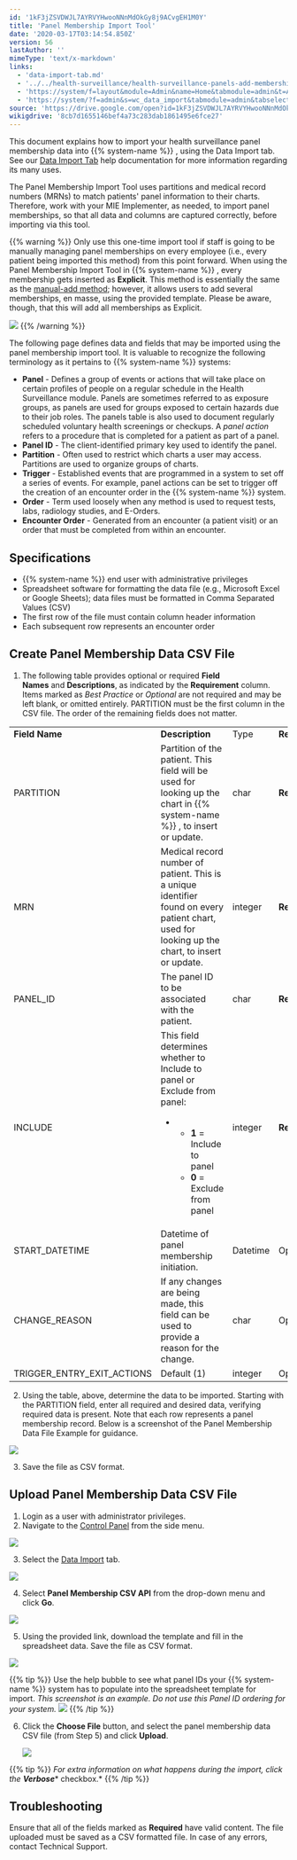 ```yaml
---
id: '1kF3jZSVDWJL7AYRVYHwooNNnMdOkGy8j9ACvgEH1M0Y'
title: 'Panel Membership Import Tool'
date: '2020-03-17T03:14:54.850Z'
version: 56
lastAuthor: ''
mimeType: 'text/x-markdown'
links:
  - 'data-import-tab.md'
  - '../../health-surveillance/health-surveillance-panels-add-memberships-manually.md'
  - 'https://system/f=layout&module=Admin&name=Home&tabmodule=admin&t=Admin'
  - 'https://system/?f=admin&s=wc_data_import&tabmodule=admin&tabselect=Data+import'
source: 'https://drive.google.com/open?id=1kF3jZSVDWJL7AYRVYHwooNNnMdOkGy8j9ACvgEH1M0Y'
wikigdrive: '8cb7d1655146bef4a73c283dab1861495e6fce27'
---
```

This document explains how to import your health surveillance panel membership data into {{% system-name %}} , using the Data Import tab. See our [Data Import Tab](data-import-tab.md) help documentation for more information regarding its many uses.

The Panel Membership Import Tool uses partitions and medical record numbers (MRNs) to match patients' panel information to their charts. Therefore, work with your MIE Implementer, as needed, to import panel memberships, so that all data and columns are captured correctly, before importing via this tool.

{{% warning %}}
Only use this one-time import tool if staff is going to be manually managing panel memberships on every employee (i.e., every patient being imported this method) from this point forward. When using the Panel Membership Import Tool in {{% system-name %}} , every membership gets inserted as **Explicit**. This method is essentially the same as the [manual-add method](../../health-surveillance/health-surveillance-panels-add-memberships-manually.md); however, it allows users to add several memberships, en masse, using the provided template. Please be aware, though, that this will add all memberships as Explicit.

![](../panel-membership-import-tool.assets/5cab3522106766df005f29e69b6fc35d.png)
{{% /warning %}}

The following page defines data and fields that may be imported using the panel membership import tool. It is valuable to recognize the following terminology as it pertains to {{% system-name %}} systems:

* <strong>Panel</strong> - Defines a group of events or actions that will take place on certain profiles of people on a regular schedule in the Health Surveillance module. Panels are sometimes referred to as exposure groups, as panels are used for groups exposed to certain hazards due to their job roles. The panels table is also used to document regularly scheduled voluntary health screenings or checkups. A <em>panel action</em> refers to a procedure that is completed for a patient as part of a panel.
* <strong>Panel ID</strong> - The client-identified primary key used to identify the panel.
* <strong>Partition</strong> - Often used to restrict which charts a user may access. Partitions are used to organize groups of charts.
* <strong>Trigger</strong> - Established events that are programmed in a system to set off a series of events. For example, panel actions can be set to trigger off the creation of an encounter order in the {{% system-name %}} system.
* <strong>Order</strong> - Term used loosely when any method is used to request tests, labs, radiology studies, and E-Orders.
* <strong>Encounter Order</strong> - Generated from an encounter (a patient visit) or an order that must be completed from within an encounter.

## Specifications

* {{% system-name %}} end user with administrative privileges
* Spreadsheet software for formatting the data file (e.g., Microsoft Excel or Google Sheets); data files must be formatted in Comma Separated Values (CSV)
* The first row of the file must contain column header information
* Each subsequent row represents an encounter order

## Create Panel Membership Data CSV File

1. The following table provides optional or required <strong>Field Names</strong> and <strong>Descriptions</strong>, as indicated by the <strong>Requirement</strong> column. Items marked as <em>Best Practice</em> or <em>Optional</em> are not required and may be left blank, or omitted entirely. PARTITION must be the first column in the CSV file. The order of the remaining fields does not matter.

<table>
<tr>
<td><strong>Field Name</strong></td>
<td><strong>Description</strong></td>
<td>Type</td>
<td><strong>Requirement</strong></td>
</tr>
<tr>
<td>PARTITION</td>
<td>Partition of the patient. This field will be used for looking up the chart in {{% system-name %}} , to insert or update.</td>
<td>char</td>
<td><strong>Required</strong></td>
</tr>
<tr>
<td>MRN</td>
<td>Medical record number of patient. This is a unique identifier found on every patient chart, used for looking up the chart, to insert or update.</td>
<td>integer</td>
<td><strong>Required</strong></td>
</tr>
<tr>
<td>PANEL_ID</td>
<td>The panel ID to be associated with the patient.</td>
<td>char</td>
<td><strong>Required</strong></td>
</tr>
<tr>
<td>INCLUDE</td>
<td>This field determines whether to Include to panel or Exclude from panel:<br />
<ul><li><ul><li><strong>1</strong> = Include to panel</li><li><strong>0</strong> = Exclude from panel</li></ul></li></ul></td>
<td>integer</td>
<td><strong>Required</strong></td>
</tr>
<tr>
<td>START_DATETIME</td>
<td>Datetime of panel membership initiation.</td>
<td>Datetime</td>
<td>Optional</td>
</tr>
<tr>
<td>CHANGE_REASON</td>
<td>If any changes are being made, this field can be used to provide a reason for the change.</td>
<td>char</td>
<td>Optional</td>
</tr>
<tr>
<td>TRIGGER_ENTRY_EXIT_ACTIONS</td>
<td>Default (1)</td>
<td>integer</td>
<td>Optional</td>
</tr>
</table>

2. Using the table, above, determine the data to be imported. Starting with the PARTITION field, enter all required and desired data, verifying required data is present. Note that each row represents a panel membership record. Below is a screenshot of the Panel Membership Data File Example for guidance.

![](../panel-membership-import-tool.assets/3fd82738893d6be993e61af6beb2add7.png)

3. Save the file as CSV format.

## Upload Panel Membership Data CSV File

1. Login as a user with administrator privileges.
2. Navigate to the [Control Panel](https://system/f=layout&module=Admin&name=Home&tabmodule=admin&t=Admin) from the side menu.

![](../panel-membership-import-tool.assets/e2ef9d3cd79f5006055f09ee851afb8f.png)

3. Select the [Data Import](https://system/?f=admin&s=wc_data_import&tabmodule=admin&tabselect=Data+import) tab.

![](../panel-membership-import-tool.assets/197af282190b350e97494ffba0636d29.png)

4. Select <strong>Panel Membership CSV API</strong> from the drop-down menu and click <strong>Go</strong>.

![](../panel-membership-import-tool.assets/54682425d132f1d1efa93de9f3f35eee.png)

5. Using the provided link, download the template and fill in the spreadsheet data. Save the file as CSV format.

![](../panel-membership-import-tool.assets/7cd2d5ac9362a60912c63a7f6154c069.png)

{{% tip %}}
Use the help bubble to see what panel IDs your {{% system-name %}} system has to populate into the spreadsheet template for import. *This screenshot is an example. Do not use this Panel ID ordering for your system.*
![](../panel-membership-import-tool.assets/4abf1c02d7137491533e63bef4127265.png)
{{% /tip %}}

6. Click the <strong>Choose File</strong> button, and select the panel membership data CSV file (from Step 5) and click <strong>Upload</strong>.

    ![](../panel-membership-import-tool.assets/22ab2e692fb4da43e0c888c3066ba0b2.png)

{{% tip %}}
*For extra information on what happens during the import, click the* **_Verbose_*** checkbox.*
{{% /tip %}}

## Troubleshooting

Ensure that all of the fields marked as **Required** have valid content. The file uploaded must be saved as a CSV formatted file. In case of any errors, contact Technical Support.
